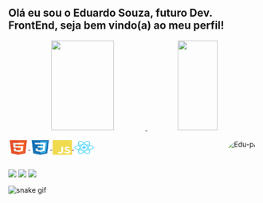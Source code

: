 ## Olá eu sou o Eduardo Souza, futuro Dev. FrontEnd, seja bem vindo(a) ao meu perfil!
<div align="center">
  <a href="https://github.com/eduardo-souza21">
  <img width="50%" height="180em" src="https://github-readme-stats.vercel.app/api?username=eduardo-souza21&show_icons=true&theme=dracula&include_all_commits=true&count_private=true"/>
  <img width="40%" height="180em" src="https://github-readme-stats.vercel.app/api/top-langs/?username=eduardo-souza21&layout=compact&langs_count=7&theme=dracula"/>
</div>
<div style="display: inline_block"><br>
  <img align="center" alt="Edu-HTML" height="30" width="40" src="https://raw.githubusercontent.com/devicons/devicon/master/icons/html5/html5-original.svg">
  <img align="center" alt="Edu-CSS" height="30" width="40" src="https://raw.githubusercontent.com/devicons/devicon/master/icons/css3/css3-original.svg">
  <img align="center" alt="Edu-Js" height="30" width="40" src="https://raw.githubusercontent.com/devicons/devicon/master/icons/javascript/javascript-plain.svg">  
  <img align="center" alt="Edu-React" height="30" width="40" src="https://raw.githubusercontent.com/devicons/devicon/master/icons/react/react-original.svg">    
  <img align="right" alt="Edu-pic" height="150" style="border-radius:50px;" src="https://media-exp1.licdn.com/dms/image/D4D03AQFCeP5OyQB3Lw/profile-displayphoto-shrink_800_800/0/1669747313605?e=1675296000&v=beta&t=Ej6j7CcdHcB6kkwv11Q1kgPs0UtGAWG8KRWY1xqAGyo">
</div>
  
  ##
 
<div>   
  <a href="https://www.instagram.com/eduardo_souuza21/" target="_blank"><img src="https://img.shields.io/badge/-Instagram-%23E4405F?style=for-the-badge&logo=instagram&logoColor=white" target="_blank"></a>
  <a href = "mailto:eduardov.souza145@gmail.com"><img src="https://img.shields.io/badge/-Gmail-%23333?style=for-the-badge&logo=gmail&logoColor=white" target="_blank"></a>
  <a href="https://www.linkedin.com/in/eduardo-souza-b64876234/" target="_blank"><img src="https://img.shields.io/badge/-LinkedIn-%230077B5?style=for-the-badge&logo=linkedin&logoColor=white" target="_blank"></a> 
 
 ![snake gif](https://github.com/eduardo-souza21/eduardo-souza21/blob/output/github-contribution-grid-snake.svg)
 
</div>
